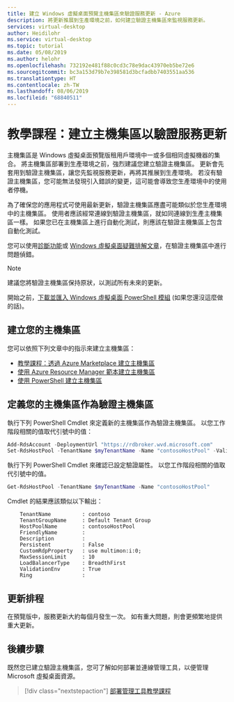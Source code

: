 ```yaml
---
title: 建立 Windows 虛擬桌面預覽主機集區來驗證服務更新 - Azure
description: 將更新推展到生產環境之前，如何建立驗證主機集區來監視服務更新。
services: virtual-desktop
author: Heidilohr
ms.service: virtual-desktop
ms.topic: tutorial
ms.date: 05/08/2019
ms.author: helohr
ms.openlocfilehash: 732192e481f88c0cd3c78e9dac43970eb5be72e6
ms.sourcegitcommit: bc3a153d79b7e398581d3bcfadbb7403551aa536
ms.translationtype: HT
ms.contentlocale: zh-TW
ms.lasthandoff: 08/06/2019
ms.locfileid: "68840511"
---
```

# <a name="tutorial-create-a-host-pool-to-validate-service-updates"></a>教學課程：建立主機集區以驗證服務更新

主機集區是 Windows 虛擬桌面預覽版租用戶環境中一或多個相同虛擬機器的集合。 將主機集區部署到生產環境之前，強烈建議您建立驗證主機集區。 更新會先套用到驗證主機集區，讓您先監視服務更新，再將其推展到生產環境。 若沒有驗證主機集區，您可能無法發現引入錯誤的變更，這可能會導致您生產環境中的使用者停機。

為了確保您的應用程式可使用最新更新，驗證主機集區應盡可能類似於您生產環境中的主機集區。 使用者應該經常連線到驗證主機集區，就如同連線到生產主機集區一樣。 如果您已在主機集區上進行自動化測試，則應該在驗證主機集區上包含自動化測試。

您可以使用[診斷功能](diagnostics-role-service.md)或 [Windows 虛擬桌面疑難排解文章](https://docs.microsoft.com/Azure/virtual-desktop/troubleshoot-set-up-overview)，在驗證主機集區中進行問題偵錯。

>[!NOTE]
> 建議您將驗證主機集區保持原狀，以測試所有未來的更新。

開始之前，[下載並匯入 Windows 虛擬桌面 PowerShell 模組](https://docs.microsoft.com/powershell/windows-virtual-desktop/overview) (如果您還沒這麼做的話)。

## <a name="create-your-host-pool"></a>建立您的主機集區

您可以依照下列文章中的指示來建立主機集區：
- [教學課程：透過 Azure Marketplace 建立主機集區](create-host-pools-azure-marketplace.md)
- [使用 Azure Resource Manager 範本建立主機集區](create-host-pools-arm-template.md)
- [使用 PowerShell 建立主機集區](create-host-pools-powershell.md)

## <a name="define-your-host-pool-as-a-validation-host-pool"></a>定義您的主機集區作為驗證主機集區

執行下列 PowerShell Cmdlet 來定義新的主機集區作為驗證主機集區。 以您工作階段相關的值取代引號中的值：

```powershell
Add-RdsAccount -DeploymentUrl "https://rdbroker.wvd.microsoft.com"
Set-RdsHostPool -TenantName $myTenantName -Name "contosoHostPool" -ValidationEnv $true
```

執行下列 PowerShell Cmdlet 來確認已設定驗證屬性。 以您工作階段相關的值取代引號中的值。

```powershell
Get-RdsHostPool -TenantName $myTenantName -Name "contosoHostPool"
```

Cmdlet 的結果應該類似以下輸出：

```
    TenantName          : contoso 
    TenantGroupName     : Default Tenant Group
    HostPoolName        : contosoHostPool
    FriendlyName        :
    Description         :
    Persistent          : False 
    CustomRdpProperty   : use multimon:i:0;
    MaxSessionLimit     : 10
    LoadBalancerType    : BreadthFirst
    ValidationEnv       : True
    Ring                :
```

## <a name="update-schedule"></a>更新排程

在預覽版中，服務更新大約每個月發生一次。 如有重大問題，則會更頻繁地提供重大更新。

## <a name="next-steps"></a>後續步驟

既然您已建立驗證主機集區，您可了解如何部署並連線管理工具，以便管理 Microsoft 虛擬桌面資源。

> [!div class="nextstepaction"]
> [部署管理工具教學課程](./manage-resources-using-ui.md)
